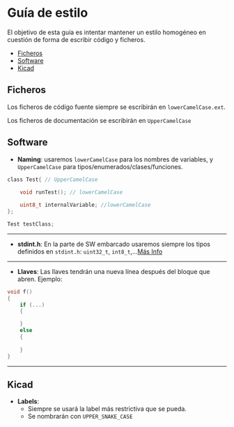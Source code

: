 # Guía de estilo

El objetivo de esta guía es intentar mantener un estilo homogéneo en cuestión de forma de escribir código y ficheros.

- [Ficheros](#ficheros)
- [Software](#Software)
- [Kicad](#Kicad)

## Ficheros

Los ficheros de código fuente siempre se escribirán en `lowerCamelCase.ext`.

Los ficheros de documentación se escribirán en `UpperCamelCase`

## Software
 
- **Naming**: usaremos `lowerCamelCase` para los nombres de variables, y `UpperCamelCase` para tipos/enumerados/clases/funciones.
```c 
class Test{ // UpperCamelCase
    
    void runTest(); // lowerCamelCase

    uint8_t internalVariable; //lowerCamelCase
};

Test testClass;

```
---
- **stdint.h**: En la parte de SW embarcado usaremos siempre los tipos definidos en `stdint.h`: `uint32_t`, `int8_t`,...[Más Info](https://cplusplus.com/reference/cstdint/)
---
- **Llaves**: Las llaves tendrán una nueva línea después del bloque que abren. Ejemplo:
```c
void f()
{
    if (...)
    {

    }
    else
    {
        
    }
}

```
---
## Kicad

- **Labels**: 
    - Siempre se usará la label más restrictiva que se pueda.
    - Se nombrarán con `UPPER_SNAKE_CASE`
